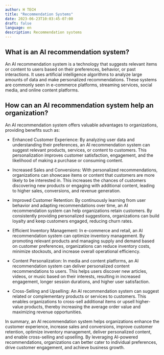 ```yaml
---
author: H TECH
title: "Recommendation Systems"
date: 2023-06-23T10:03:45-07:00
draft: false
language: en
description: Recommendation systems
---
```


## What is an AI recommendation system? ##

An AI recommendation system is a technology that suggests relevant items or content to users based on their preferences, behavior, or past interactions. It uses artificial intelligence algorithms to analyze large amounts of data and make personalized recommendations. These systems are commonly seen in e-commerce platforms, streaming services, social media, and online content platforms.

## How can an AI recommendation system help an organization? ##

An AI recommendation system offers valuable advantages to organizations, providing benefits such as:

- Enhanced Customer Experience: By analyzing user data and understanding their preferences, an AI recommendation system can suggest relevant products, services, or content to customers. This personalization improves customer satisfaction, engagement, and the likelihood of making a purchase or consuming content.

- Increased Sales and Conversions: With personalized recommendations, organizations can showcase items or content that customers are more likely to be interested in. This increases the chances of customers discovering new products or engaging with additional content, leading to higher sales, conversions, and revenue generation.

- Improved Customer Retention: By continuously learning from user behavior and adapting recommendations over time, an AI recommendation system can help organizations retain customers. By consistently providing personalized suggestions, organizations can build loyalty and keep customers engaged, reducing churn rates.

- Efficient Inventory Management: In e-commerce and retail, an AI recommendation system can optimize inventory management. By promoting relevant products and managing supply and demand based on customer preferences, organizations can reduce inventory costs, minimize stockouts, and increase overall operational efficiency.

- Content Personalization: In media and content platforms, an AI recommendation system can deliver personalized content recommendations to users. This helps users discover new articles, videos, or music based on their interests, resulting in increased engagement, longer session durations, and higher user satisfaction.

- Cross-Selling and Upselling: An AI recommendation system can suggest related or complementary products or services to customers. This enables organizations to cross-sell additional items or upsell higher-value products, thereby increasing the average order value and maximizing revenue opportunities.

In summary, an AI recommendation system helps organizations enhance the customer experience, increase sales and conversions, improve customer retention, optimize inventory management, deliver personalized content, and enable cross-selling and upselling. By leveraging AI-powered recommendations, organizations can better cater to individual preferences, drive customer engagement, and achieve business growth.